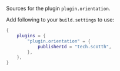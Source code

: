 Sources for the plugin `plugin.orientation`.

Add following to your `build.settings` to use:
```lua
{
    plugins = {
        "plugin.orientation" = {
            publisherId = "tech.scotth",
        },
    },
}
```
